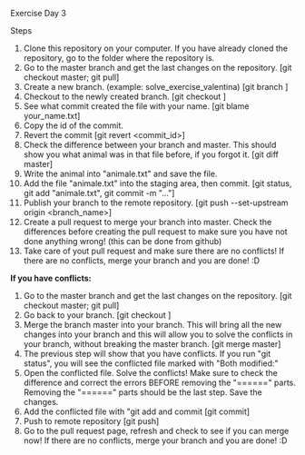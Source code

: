 Exercise Day 3 

Steps

1. Clone this repository on your computer. If you have already cloned the repository, go to the folder where the repository is.
2. Go to the master branch and get the last changes on the repository. [git checkout master; git pull]
3. Create a new branch. (example: solve_exercise_valentina) [git branch <branch name>]
4. Checkout to the newly created branch. [git checkout <branch name>]
5. See what commit created the file with your name. [git blame your_name.txt]
6. Copy the id of the commit.
7. Revert the commit [git revert <commit_id>]
8. Check the difference between your branch and master. This should show you what animal was in that file before, if you forgot it. [git diff master]
9. Write the animal into "animale.txt" and save the file.
10. Add the file "animale.txt" into the staging area, then commit. [git status, git add "animale.txt", git commit -m "..."]
11. Publish your branch to the remote repository. [git push --set-upstream origin <branch_name>]
12. Create a pull request to merge your branch into master. Check the differences before creating the pull request to make sure you have not done anything wrong! (this can be done from github)
13. Take care of yout pull request and make sure there are no conflicts! If there are no conflicts, merge your branch and you are done! :D
  
  
**If you have conflicts:**
1. Go to the master branch and get the last changes on the repository. [git checkout master; git pull]
2. Go back to your branch. [git checkout <branch name>]
3. Merge the branch master into your branch. This will bring all the new changes into your branch and this will allow you to solve the conflicts in your branch, without breaking the master branch. [git merge master]
4. The previous step will show that you have conflicts. If you run "git status", you will see the conflicted file marked with "Both modified:"
5. Open the conflicted file. Solve the conflicts! Make sure to check the difference and correct the errors BEFORE removing the "======" parts. Removing the "======" parts should be the last step. Save the changes.
6. Add the conflicted file with "git add <filename> and commit [git commit]
7. Push to remote repository [git push]
8. Go to the pull request page, refresh and check to see if you can merge now! If there are no conflicts, merge your branch and you are done! :D
